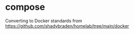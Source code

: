# compose
Converting to Docker standards from https://github.com/shadybraden/homelab/tree/main/docker
